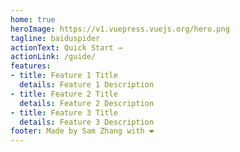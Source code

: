 ```yaml
---
home: true
heroImage: https://v1.vuepress.vuejs.org/hero.png
tagline: baiduspider
actionText: Quick Start →
actionLink: /guide/
features:
- title: Feature 1 Title
  details: Feature 1 Description
- title: Feature 2 Title
  details: Feature 2 Description
- title: Feature 3 Title
  details: Feature 3 Description
footer: Made by Sam Zhang with ❤️
---
```

